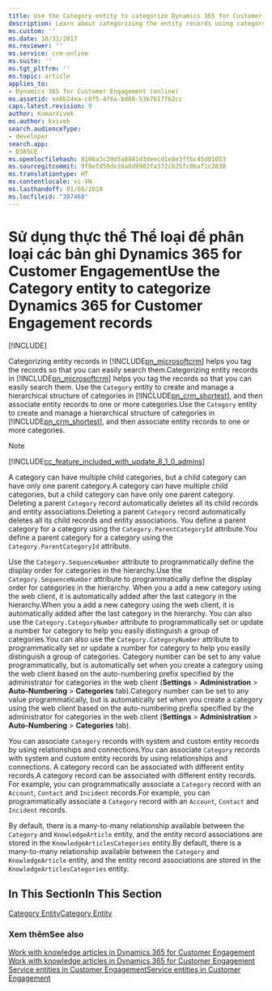 ```yaml
---
title: Use the Category entity to categorize Dynamics 365 for Customer Engagement records (Developer Guide for Dynamics 365 for Customer Engagement apps) | MicrosoftDocs
description: Learn about categorizing the entity records using category entity.
ms.custom: ''
ms.date: 10/31/2017
ms.reviewer: ''
ms.service: crm-online
ms.suite: ''
ms.tgt_pltfrm: ''
ms.topic: article
applies_to:
- Dynamics 365 for Customer Engagement (online)
ms.assetid: ee0b24ea-c0f5-4f6a-bd66-53b7617f62cc
caps.latest.revision: 9
author: KumarVivek
ms.author: kvivek
search.audienceType:
- developer
search.app:
- D365CE
ms.openlocfilehash: 8106a3c20d5a8881d3deecd1e8e3ffbc45d01053
ms.sourcegitcommit: 9f0efd59de16a6d9902fa372cb25fc0baf1c2838
ms.translationtype: HT
ms.contentlocale: vi-VN
ms.lasthandoff: 01/08/2019
ms.locfileid: "387468"
---
```

# <a name="use-the-category-entity-to-categorize-dynamics-365-for-customer-engagement-records"></a><span data-ttu-id="ea077-103">Sử dụng thực thể Thể loại để phân loại các bản ghi Dynamics 365 for Customer Engagement</span><span class="sxs-lookup"><span data-stu-id="ea077-103">Use the Category entity to categorize Dynamics 365 for Customer Engagement records</span></span>

[!INCLUDE[](../includes/cc_applies_to_update_9_0_0.md)]

<span data-ttu-id="ea077-104">Categorizing entity records in [!INCLUDE[pn_microsoftcrm](../includes/pn-microsoftcrm.md)] helps you tag the records so that you can easily search them.</span><span class="sxs-lookup"><span data-stu-id="ea077-104">Categorizing entity records in [!INCLUDE[pn_microsoftcrm](../includes/pn-microsoftcrm.md)] helps you tag the records so that you can easily search them.</span></span> <span data-ttu-id="ea077-105">Use the  `Category` entity to create and manage a hierarchical structure of categories in [!INCLUDE[pn_crm_shortest](../includes/pn-crm-shortest.md)], and then associate entity records to one or more categories.</span><span class="sxs-lookup"><span data-stu-id="ea077-105">Use the  `Category` entity to create and manage a hierarchical structure of categories in [!INCLUDE[pn_crm_shortest](../includes/pn-crm-shortest.md)], and then associate entity records to one or more categories.</span></span>  
  
> [!NOTE]
> [!INCLUDE[cc_feature_included_with_update_8_1_0_admins](../includes/cc-feature-included-with-update-8-1-0-admins.md)]  
  
 <span data-ttu-id="ea077-106">A category can have multiple child categories, but a child category can have only one parent category.</span><span class="sxs-lookup"><span data-stu-id="ea077-106">A category can have multiple child categories, but a child category can have only one parent category.</span></span> <span data-ttu-id="ea077-107">Deleting a parent `Category` record automatically deletes all its child records and entity associations.</span><span class="sxs-lookup"><span data-stu-id="ea077-107">Deleting a parent `Category` record automatically deletes all its child records and entity associations.</span></span> <span data-ttu-id="ea077-108">You define a parent category for a category using the `Category.ParentCategoryId` attribute.</span><span class="sxs-lookup"><span data-stu-id="ea077-108">You define a parent category for a category using the `Category.ParentCategoryId` attribute.</span></span>  
  
 <span data-ttu-id="ea077-109">Use the `Category.SequenceNumber` attribute to programmatically define the display order for categories in the hierarchy.</span><span class="sxs-lookup"><span data-stu-id="ea077-109">Use the `Category.SequenceNumber` attribute to programmatically define the display order for categories in the hierarchy.</span></span>  <span data-ttu-id="ea077-110">When you a add a new category using the web client, it is automatically added after the last category in the hierarchy.</span><span class="sxs-lookup"><span data-stu-id="ea077-110">When you a add a new category using the web client, it is automatically added after the last category in the hierarchy.</span></span> <span data-ttu-id="ea077-111">You can also use the `Category.CategoryNumber` attribute to programmatically set or update a number for category to help you easily distinguish a group of categories.</span><span class="sxs-lookup"><span data-stu-id="ea077-111">You can also use the `Category.CategoryNumber` attribute to programmatically set or update a number for category to help you easily distinguish a group of categories.</span></span> <span data-ttu-id="ea077-112">Category number can be set to any value programmatically, but is automatically set when you create a category using the web client based on the auto-numbering prefix specified by the administrator for categories in the web client (**Settings** > **Administration** > **Auto-Numbering** > **Categories** tab).</span><span class="sxs-lookup"><span data-stu-id="ea077-112">Category number can be set to any value programmatically, but is automatically set when you create a category using the web client based on the auto-numbering prefix specified by the administrator for categories in the web client (**Settings** > **Administration** > **Auto-Numbering** > **Categories** tab).</span></span>  
  
 <span data-ttu-id="ea077-113">You can associate `Category` records with system and custom entity records by using relationships and connections.</span><span class="sxs-lookup"><span data-stu-id="ea077-113">You can associate `Category` records with system and custom entity records by using relationships and connections.</span></span> <span data-ttu-id="ea077-114">A category record can be associated with different entity records.</span><span class="sxs-lookup"><span data-stu-id="ea077-114">A category record can be associated with different entity records.</span></span> <span data-ttu-id="ea077-115">For example, you can programmatically associate a `Category` record with an `Account`, `Contact` and `Incident` records.</span><span class="sxs-lookup"><span data-stu-id="ea077-115">For example, you can programmatically associate a `Category` record with an `Account`, `Contact` and `Incident` records.</span></span>  
  
 <span data-ttu-id="ea077-116">By default, there is a many-to-many relationship available between the `Category` and `KnowledgeArticle` entity, and the entity record associations are stored in the `KnowledgeArticlesCategories` entity.</span><span class="sxs-lookup"><span data-stu-id="ea077-116">By default, there is a many-to-many relationship available between the `Category` and `KnowledgeArticle` entity, and the entity record associations are stored in the `KnowledgeArticlesCategories` entity.</span></span>  
  
## <a name="in-this-section"></a><span data-ttu-id="ea077-117">In This Section</span><span class="sxs-lookup"><span data-stu-id="ea077-117">In This Section</span></span>  
 [<span data-ttu-id="ea077-118">Category Entity</span><span class="sxs-lookup"><span data-stu-id="ea077-118">Category Entity</span></span>](entities/category.md)  
  
### <a name="see-also"></a><span data-ttu-id="ea077-119">Xem thêm</span><span class="sxs-lookup"><span data-stu-id="ea077-119">See also</span></span>  
 <span data-ttu-id="ea077-120">[Work with knowledge articles in Dynamics 365 for Customer Engagement](work-knowledge-articles.md) </span><span class="sxs-lookup"><span data-stu-id="ea077-120">[Work with knowledge articles in Dynamics 365 for Customer Engagement](work-knowledge-articles.md) </span></span>  
 [<span data-ttu-id="ea077-121">Service entities in Customer Engagement</span><span class="sxs-lookup"><span data-stu-id="ea077-121">Service entities in Customer Engagement</span></span>](service-entities.md)
